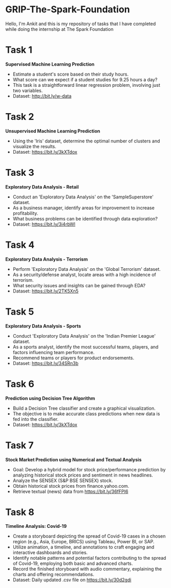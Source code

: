# GRIP-The-Spark-Foundation
Hello, I'm Ankit and this is my repository of tasks that I have completed while doing the internship at The Spark Foundation

# Task 1
**Supervised Machine Learning Prediction**
- Estimate a student's score based on their study hours.
- What score can we expect if a student studies for 9.25 hours a day?
- This task is a straightforward linear regression problem, involving just two variables.
- Dataset: http://bit.ly/w-data

# Task 2
**Unsupervised Machine Learning Prediction**
- Using the 'Iris' dataset, determine the optimal number of clusters and visualize the results.
- Dataset: https://bit.ly/3kXTdox

# Task 3
**Exploratory Data Analysis - Retail**
- Conduct an 'Exploratory Data Analysis' on the 'SampleSuperstore' dataset.
- As a business manager, identify areas for improvement to increase profitability.
- What business problems can be identified through data exploration?
- Dataset: https://bit.ly/3i4rbWl

# Task 4
**Exploratory Data Analysis - Terrorism**
- Perform 'Exploratory Data Analysis' on the 'Global Terrorism' dataset.
- As a security/defense analyst, locate areas with a high incidence of terrorism.
- What security issues and insights can be gained through EDA?
- Dataset: https://bit.ly/2TK5Xn5

# Task 5
**Exploratory Data Analysis - Sports**
- Conduct 'Exploratory Data Analysis' on the 'Indian Premier League' dataset.
- As a sports analyst, identify the most successful teams, players, and factors influencing team performance.
- Recommend teams or players for product endorsements.
- Dataset: https://bit.ly/34SRn3b

# Task 6
**Prediction using Decision Tree Algorithm**
- Build a Decision Tree classifier and create a graphical visualization.
- The objective is to make accurate class predictions when new data is fed into the classifier.
- Dataset: https://bit.ly/3kXTdox

# Task 7
**Stock Market Prediction using Numerical and Textual Analysis**
- Goal: Develop a hybrid model for stock price/performance prediction by analyzing historical stock prices and sentiment in news headlines.
- Analyze the SENSEX (S&P BSE SENSEX) stock.
- Obtain historical stock prices from finance.yahoo.com.
- Retrieve textual (news) data from https://bit.ly/36fFPI6

# Task 8
**Timeline Analysis: Covid-19**
- Create a storyboard depicting the spread of Covid-19 cases in a chosen region (e.g., Asia, Europe, BRICS) using Tableau, Power BI, or SAP.
- Utilize animation, a timeline, and annotations to craft engaging and interactive dashboards and stories.
- Identify notable patterns and potential factors contributing to the spread of Covid-19, employing both basic and advanced charts.
- Record the finished storyboard with audio commentary, explaining the charts and offering recommendations.
- Dataset: Daily updated .csv file on https://bit.ly/30d2gdi
